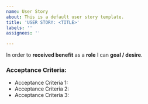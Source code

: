 ```yaml
---
name: User Story
about: This is a default user story template.
title: 'USER STORY: <TITLE>'
labels: ''
assignees: ''

---
```


In order to **received benefit** as a **role** I can **goal / desire**.

### Acceptance Criteria:

- Acceptance Criteria 1:
- Acceptance Criteria 2:
- Acceptance Criteria 3:
